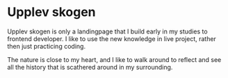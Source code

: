 # Upplev skogen

Upplev skogen is only a landingpage that I build early in my studies to frontend developer.
I like to use the new knowledge in live project, rather then just practicing coding.

The nature is close to my heart, and I like to walk around to reflect and see all the history that is scathered around in my surrounding.
